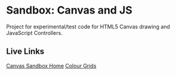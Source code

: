 # Sandbox: Canvas and JS

Project for experimental/test code for HTML5 Canvas drawing and JavaScript Controllers.

## Live Links
[Canvas Sandbox Home](http://joneubank.com/things/canvas)
[Colour Grids](http://joneubank.com/things/canvas/grids)
